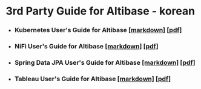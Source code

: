 # 3rd Party Guide for Altibase - korean

- ### Kubernetes User's Guide for Altibase [[markdown]](https://github.com/ALTIBASE/Documents/blob/master/How%20to%20Use%203rd%20Party%20for%20Altibase/kor/Kubernetes%20User's%20Guide%20for%20Altibase.md) [[pdf]](https://github.com/ALTIBASE/Documents/blob/master/How%20to%20Use%203rd%20Party%20for%20Altibase/kor/Kubernetes%20User's%20Guide%20for%20Altibase.pdf)

- ### NiFi User's Guide for Altibase [[markdown]](https://github.com/ALTIBASE/Documents/blob/master/How%20to%20Use%203rd%20Party%20for%20Altibase/kor/NiFi%20User's%20Guide%20for%20Altibase.md) [[pdf]](https://github.com/ALTIBASE/Documents/blob/master/How%20to%20Use%203rd%20Party%20for%20Altibase/kor/NiFi%20User's%20Guide%20for%20Altibase.pdf)

- ### Spring Data JPA User's Guide for Altibase [[markdown]](https://github.com/ALTIBASE/Documents/blob/master/How%20to%20Use%203rd%20Party%20for%20Altibase/kor/Spring%20Data%20JPA%20User's%20Guide%20for%20Altibase.md) [[pdf]](https://github.com/ALTIBASE/Documents/blob/master/How%20to%20Use%203rd%20Party%20for%20Altibase/kor/Spring%20Data%20JPA%20User's%20Guide%20for%20Altibase.pdf)

- ### Tableau User's Guide for Altibase [[markdown]](https://github.com/ALTIBASE/Documents/blob/master/How%20to%20Use%203rd%20Party%20for%20Altibase/kor/Tableau%20User's%20Guide%20for%20Altibase/Tableau%20User's%20Guide%20for%20Altibase.md) [[pdf]](https://github.com/ALTIBASE/Documents/blob/master/How%20to%20Use%203rd%20Party%20for%20Altibase/kor/Tableau%20User's%20Guide%20for%20Altibase/Tableau%20User's%20Guide%20for%20Altibase.pdf)

  
